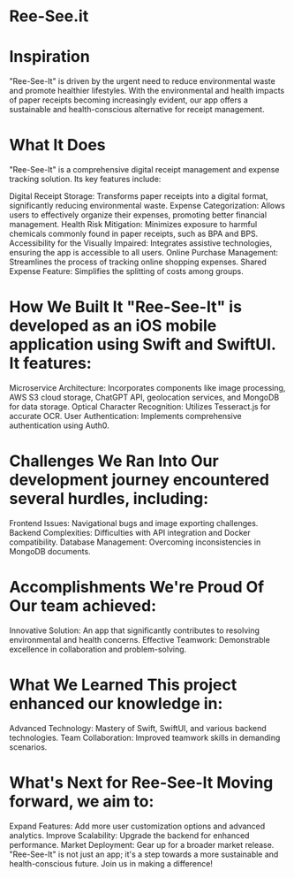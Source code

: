 # Ree-See.it

# Inspiration
"Ree-See-It" is driven by the urgent need to reduce environmental waste and promote healthier lifestyles. With the environmental and health impacts of paper receipts becoming increasingly evident, our app offers a sustainable and health-conscious alternative for receipt management.

# What It Does
"Ree-See-It" is a comprehensive digital receipt management and expense tracking solution. Its key features include:

Digital Receipt Storage: Transforms paper receipts into a digital format, significantly reducing environmental waste.
Expense Categorization: Allows users to effectively organize their expenses, promoting better financial management.
Health Risk Mitigation: Minimizes exposure to harmful chemicals commonly found in paper receipts, such as BPA and BPS.
Accessibility for the Visually Impaired: Integrates assistive technologies, ensuring the app is accessible to all users.
Online Purchase Management: Streamlines the process of tracking online shopping expenses.
Shared Expense Feature: Simplifies the splitting of costs among groups.

# How We Built It "Ree-See-It" is developed as an iOS mobile application using Swift and SwiftUI. It features:

Microservice Architecture: Incorporates components like image processing, AWS S3 cloud storage, ChatGPT API, geolocation services, and MongoDB for data storage.
Optical Character Recognition: Utilizes Tesseract.js for accurate OCR.
User Authentication: Implements comprehensive authentication using Auth0.

# Challenges We Ran Into Our development journey encountered several hurdles, including:

Frontend Issues: Navigational bugs and image exporting challenges.
Backend Complexities: Difficulties with API integration and Docker compatibility.
Database Management: Overcoming inconsistencies in MongoDB documents.

# Accomplishments We're Proud Of Our team achieved:

Innovative Solution: An app that significantly contributes to resolving environmental and health concerns.
Effective Teamwork: Demonstrable excellence in collaboration and problem-solving.

# What We Learned This project enhanced our knowledge in:

Advanced Technology: Mastery of Swift, SwiftUI, and various backend technologies.
Team Collaboration: Improved teamwork skills in demanding scenarios.

# What's Next for Ree-See-It Moving forward, we aim to:

Expand Features: Add more user customization options and advanced analytics.
Improve Scalability: Upgrade the backend for enhanced performance.
Market Deployment: Gear up for a broader market release.
"Ree-See-It" is not just an app; it's a step towards a more sustainable and health-conscious future. Join us in making a difference!
